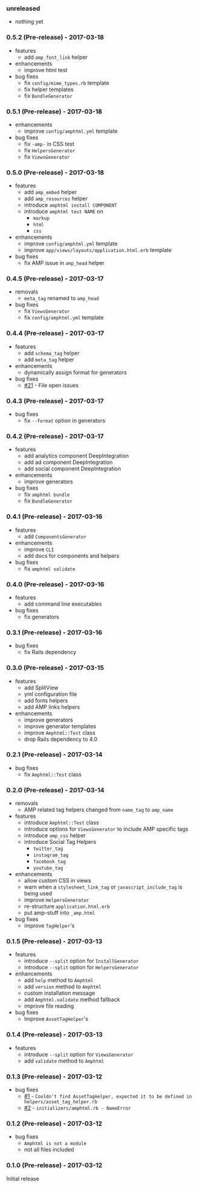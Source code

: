 ### unreleased

* nothing yet

### 0.5.2 (Pre-release) - 2017-03-18

* features
    * add `amp_font_link` helper
* enhancements
    * improve html test
* bug fixes
    * fix `config/mime_types.rb` template
    * fix helper templates
    * fix `BundleGenerator`

### 0.5.1 (Pre-release) - 2017-03-18

* enhancements
    * improve `config/amphtml.yml` template
* bug fixes
    * fix `-amp-` in CSS test
    * fix `HelpersGenerator`
    * fix `ViewsGenerator`

### 0.5.0 (Pre-release) - 2017-03-18

* features
    * add `amp_embed` helper
    * add `amp_resources` helper
    * introduce `amphtml install COMPONENT`
    * introduce `amphtml test NAME` on
        * `markup`
        * `html`
        * `css`
* enhancements
    * improve `config/amphtml.yml` template
    * improve `app/views/layouts/application.html.erb` template
* bug fixes
    * fix AMP issue in `amp_head` helper

### 0.4.5 (Pre-release) - 2017-03-17

* removals
    * `meta_tag` renamed to `amp_head`
* bug fixes
    * fix `ViewsGenerator`
    * fix `config/amphtml.yml` template

### 0.4.4 (Pre-release) - 2017-03-17

* features
    * add `schema_tag` helper
    * add `meta_tag` helper
* enhancements
    * dynamically assign format for generators
* bug fixes
    * [#21](https://github.com/jonhue/amphtml/issues/21) - File open issues

### 0.4.3 (Pre-release) - 2017-03-17

* bug fixes
    * fix `--format` option in generators

### 0.4.2 (Pre-release) - 2017-03-17

* features
    * add analytics component DeepIntegration
    * add ad component DeepIntegration
    * add social component DeepIntegration
* enhancements
    * improve generators
* bug fixes
    * fix `amphtml bundle`
    * fix `BundleGenerator`

### 0.4.1 (Pre-release) - 2017-03-16

* features
    * add `ComponentsGenerator`
* enhancements
    * improve `CLI`
    * add docs for components and helpers
* bug fixes
    * fix `amphtml validate`

### 0.4.0 (Pre-release) - 2017-03-16

* features
    * add command line executables
* bug fixes
    * fix generators

### 0.3.1 (Pre-release) - 2017-03-16

* bug fixes
    * fix Rails dependency

### 0.3.0 (Pre-release) - 2017-03-15

* features
    * add SplitView
    * yml configuration file
    * add fonts helpers
    * add AMP links helpers
* enhancements
    * improve generators
    * improve generator templates
    * improve `Amphtml::Test` class
    * drop Rails dependency to 4.0

### 0.2.1 (Pre-release) - 2017-03-14

* bug fixes
    * fix `Amphtml::Test` class

### 0.2.0 (Pre-release) - 2017-03-14

* removals
    * AMP related tag helpers changed from `name_tag` to `amp_name`
* features
    * introduce `Amphtml::Test` class
    * introduce options for `ViewsGenerator` to include AMP specific tags
    * introduce `amp_css` helper
    * introduce Social Tag Helpers
        * `twitter_tag`
        * `instagram_tag`
        * `facebook_tag`
        * `youtube_tag`
* enhancements
    * allow custom CSS in views
    * warn when a `stylesheet_link_tag` or `javascript_include_tag` is being used
    * improve `HelpersGenerator`
    * re-structure `application.html.erb`
    * put amp-stuff into `_amp.html`
* bug fixes
    * improve `TagHelper`'s

### 0.1.5 (Pre-release) - 2017-03-13

* features
    * introduce `--split` option for `InstallGenerator`
    * introduce `--split` option for `HelpersGenerator`
* enhancements
    * add `help` method to `Amphtml`
    * add `version` method to `Amphtml`
    * custom installation message
    * add `Amphtml.validate` method fallback
    * improve file reading
* bug fixes
    * Improve `AssetTagHelper`'s

### 0.1.4 (Pre-release) - 2017-03-13

* features
    * introduce `--split` option for `ViewsGenerator`
    * add `validate` method to `Amphtml`

### 0.1.3 (Pre-release) - 2017-03-12

* bug fixes
    * [#1](https://github.com/jonhue/amphtml/issues/1) - `Couldn't find AssetTagHelper, expected it to be defined in helpers/asset_tag_helper.rb`
    * [#2](https://github.com/jonhue/amphtml/issues/2) - `initializers/amphtml.rb - NameError`

### 0.1.2 (Pre-release) - 2017-03-12

* bug fixes
    * `Amphtml is not a module`
    * not all files included

### 0.1.0 (Pre-release) - 2017-03-12

Initial release
